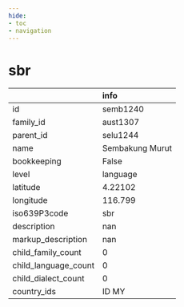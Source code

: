```yaml
---
hide:
- toc
- navigation
---
```

# sbr
|                      | info            |
|:---------------------|:----------------|
| id                   | semb1240        |
| family_id            | aust1307        |
| parent_id            | selu1244        |
| name                 | Sembakung Murut |
| bookkeeping          | False           |
| level                | language        |
| latitude             | 4.22102         |
| longitude            | 116.799         |
| iso639P3code         | sbr             |
| description          | nan             |
| markup_description   | nan             |
| child_family_count   | 0               |
| child_language_count | 0               |
| child_dialect_count  | 0               |
| country_ids          | ID MY           |